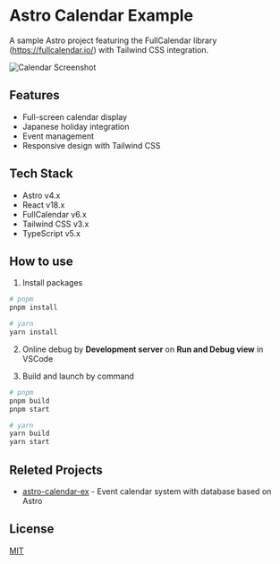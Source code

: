 # Astro Calendar Example

A sample Astro project featuring the FullCalendar library (https://fullcalendar.io/) with Tailwind CSS integration.

![Calendar Screenshot](https://github.com/user-attachments/assets/ad352e7d-3d34-4034-8a5f-21ca3eb21c8d)

## Features

- Full-screen calendar display
- Japanese holiday integration
- Event management
- Responsive design with Tailwind CSS

## Tech Stack

- Astro v4.x
- React v18.x
- FullCalendar v6.x
- Tailwind CSS v3.x
- TypeScript v5.x

## How to use

1. Install packages

```bash
# pnpm
pnpm install

# yarn
yarn install
```

2. Online debug by **Development server** on **Run and Debug view** in VSCode

3. Build and launch by command

```bash
# pnpm
pnpm build
pnpm start

# yarn
yarn build
yarn start
```

## Releted Projects

- [astro-calendar-ex](https://github.com/czbone/astro-calendar-ex) - Event calendar system with database based on Astro

## License

[MIT](./LICENSE)